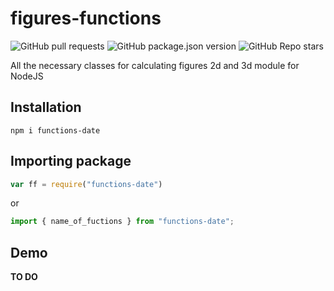 # figures-functions

![GitHub pull requests](https://img.shields.io/github/issues-pr-raw/kry008/figures-functions) ![GitHub package.json version](https://img.shields.io/github/package-json/v/kry008/figures-functions) ![GitHub Repo stars](https://img.shields.io/github/stars/kry008/figures-functions?style=social)  

 All the necessary classes for calculating figures 2d and 3d module for NodeJS

## Installation
```console
npm i functions-date
```
## Importing package
```js
var ff = require("functions-date")
```
or
```js
import { name_of_fuctions } from "functions-date";
```

## Demo
**TO DO**